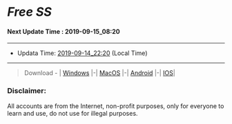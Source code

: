 
# *Free SS*

#### Next Update Time : 2019-09-15_08:20

---
* Updata Time: [2019-09-14_22:20](https://github.com/Geek-007/free-SS/blob/master/2019-09-14_22:20_FreeSS.txt) (Local Time)
---

> Download - | [Windows](https://github.com/shadowsocks/shadowsocks-windows/releases) |-| [MacOS](https://github.com/shadowsocks/shadowsocks-iOS/releases) |-| [Android](https://github.com/shadowsocks/shadowsocks-android/releases) |-| [IOS](https://itunes.apple.com/us/)|

### Disclaimer:
All accounts are from the Internet, non-profit purposes, only for everyone to learn and use, do not use for illegal purposes.
<br>
